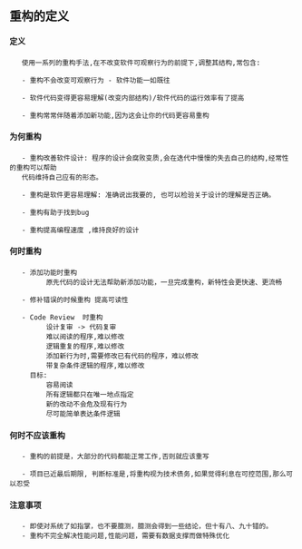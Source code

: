 ## 重构的定义 


#### 定义
       使用一系列的重构手法,在不改变软件可观察行为的前提下,调整其结构,常包含:
       
       - 重构不会改变可观察行为 - 软件功能一如既往
       
       - 软件代码变得更容易理解(改变内部结构)/软件代码的运行效率有了提高
       
       - 重构常常伴随着添加新功能,因为这会让你的代码更容易重构
       
#### 为何重构
       
       - 重构改善软件设计: 程序的设计会腐败变质,会在迭代中慢慢的失去自己的结构,经常性的重构可以帮助
       代码维持自己应有的形态。
       
       - 重构是软件更容易理解: 准确说出我要的, 也可以检验关于设计的理解是否正确。
       
       - 重构有助于找到bug
       
       - 重构提高编程速度 ,维持良好的设计
       
#### 何时重构
       
       - 添加功能时重构
             原先代码的设计无法帮助新添加功能，一旦完成重构，新特性会更快速、更流畅
             
       - 修补错误的时候重构 提高可读性
       
       - Code Review  时重构
             设计复审 -> 代码复审    
             难以阅读的程序,难以修改
             逻辑重复的程序,难以修改
             添加新行为时,需要修改已有代码的程序，难以修改
             带复杂条件逻辑的程序,难以修改
         目标:
             容易阅读
             所有逻辑都只在唯一地点指定
             新的改动不会危及现有行为
             尽可能简单表达条件逻辑    
                    
#### 何时不应该重构
          
       - 重构的前提是，大部分的代码都能正常工作,否则就应该重写
       
       - 项目已近最后期限, 判断标准是,将重构视为技术债务,如果觉得利息在可控范围,那么可以忍受              

#### 注意事项
      
       - 即使对系统了如指掌，也不要臆测，臆测会得到一些结论，但十有八、九十错的。        
       - 重构不完全解决性能问题,性能问题，需要有数据支撑而做特殊优化     
       


   
